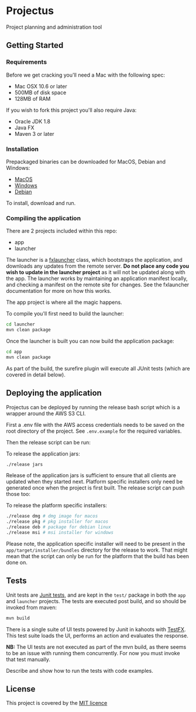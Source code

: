 # Projectus

Project planning and administration tool

## Getting Started

### Requirements

Before we get cracking you'll need a Mac with the following spec:

- Mac OSX 10.6 or later
- 500MB of disk space
- 128MB of RAM

If you wish to fork this project you'll also require Java:

- Oracle JDK 1.8
- Java FX
- Maven 3 or later

### Installation

Prepackaged binaries can be downloaded for MacOS, Debian and Windows:

- [MacOS](http://apps.biggerconcept.com/dist/projectus/Projectus-1.0.0.dmg)
- [Windows](http://apps.biggerconcept.com/dist/projectus/Projectus-1.0.0.msi)
- [Debian](http://apps.biggerconcept.com/dist/projectus/Projectus-1.0.0.deb)

To install, download and run.

### Compiling the application

There are 2 projects included within this repo:

- app
- launcher

The launcher is a [fxlauncher](https://github.com/edvin/fxlauncher) class, which bootstraps the application, and downloads any updates from the remote server. __Do not place any code you wish to update in the launcher project__ as it will not be updated along with the app. The launcher works by maintaining an application manifest locally, and checking a manifest on the remote site for changes. See the fxlauncher documentation for more on how this works.

The app project is where all the magic happens.

To compile you'll first need to build the launcher:

```bash
cd launcher
mvn clean package
```

Once the launcher is built you can now build the application package:

```bash
cd app
mvn clean package
```

As part of the build, the surefire plugin will execute all JUnit tests (which are covered in detail below).

## Deploying the application

Projectus can be deployed by running the release bash script which is a wrapper around the AWS S3 CLI.

First a .env file with the AWS access credentials needs to be saved on the root directory of the project. See `.env.example` for the required variables.

Then the release script can be run:

To release the application jars:

```bash
./release jars
```

Release of the application jars is sufficient to ensure that all clients are updated when they started next. Platform specific installers only need be generated once when the project is first built. The release script can push those too:

To release the platform specific installers:

```bash
./release dmg # dmg image for macos
./release pkg # pkg installer for macos
./release deb # package for debian linux
./release msi # msi installer for windows
```

Please note, the application specific installer will need to be present in the `app/target/installer/bundles` directory for the release to work. That might mean that the script can only be run for the platform that the build has been done on.

## Tests

Unit tests are [Junit tests](http://junit.org/junit4/), and are kept in the `test/` package in both the `app` and `launcher` projects. The tests are executed post build, and so should be invoked from maven:

```bash
mvn build
```

There is a single suite of UI tests powered by Junit in kahoots with [TestFX](https://github.com/TestFX/TestFX). This test suite loads the UI, performs an action and evaluates the response. 

__NB:__ The UI tests are not executed as part of the mvn build, as there seems to be an issue with running them concurrently. For now you must invoke that test manually.

Describe and show how to run the tests with code examples.

## License

This project is covered by the [MIT licence](https://opensource.org/licenses/MIT)
